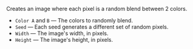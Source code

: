 Creates an image where each pixel is a random blend between 2 colors.

   - `Color A` and `B` — The colors to randomly blend.
   - `Seed` — Each seed generates a different set of random pixels.
   - `Width` — The image's width, in pixels.
   - `Height` — The image's height, in pixels.
